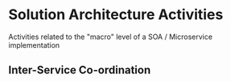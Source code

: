 # Solution Architecture Activities
Activities related to the "macro" level of a SOA / Microservice implementation

## Inter-Service Co-ordination

